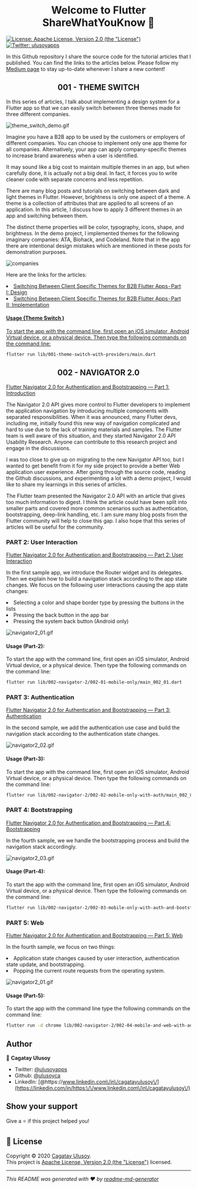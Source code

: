 <h1 align="center">Welcome to Flutter ShareWhatYouKnow 👋</h1>
<p>
  <a href="http://www.apache.org/licenses/LICENSE-2.0" target="_blank">
    <img alt="License: Apache License, Version 2.0 (the &#34;License&#34;)" src="https://img.shields.io/badge/License-Apache License, Version 2.0 (the &#34;License&#34;)-yellow.svg" />
  </a>
  <a href="https://twitter.com/ulusoyapps" target="_blank">
    <img alt="Twitter: ulusoyapps" src="https://img.shields.io/twitter/follow/ulusoyapps.svg?style=social" />
  </a>
</p>

In this Github repository I share the source code for the tutorial articles that I published. You can find the links to the articles below. Please follow my <a href= "https://ulusoyca.medium.com">Medium page</a> to stay up-to-date whenever I share a new content!

<h2 align="center">001 - THEME SWITCH</h2>

In this series of articles, I talk about implementing a design system
for a Flutter app so that we can easily switch between three themes made
for three different companies.

![theme_switch_demo.gif](screenshot/theme_switch_demo.gif)

Imagine you have a B2B app to be used by the customers or employers of
different companies. You can choose to implement only one app theme for
all companies. Alternatively, your app can apply company-specific themes
to increase brand awareness when a user is identified.

It may sound like a big cost to maintain multiple themes in an app, but
when carefully done, it is actually not a big deal. In fact, it forces
you to write cleaner code with separate concerns and less repetition.

There are many blog posts and tutorials on switching between dark and
light themes in Flutter. However, brightness is only one aspect of a
theme. A theme is a collection of attributes that are applied to all
screens of an application. In this article, I discuss how to apply 3
different themes in an app and switching between them.

The distinct theme properties will be color, typography, icons, shape,
and brightness. In the demo project, I implemented themes for the
following imaginary companies: ATA, Biohack, and Codeland. Note that in
the app there are intentional design mistakes which are mentioned in
these posts for demonstration purposes.

![companies](screenshot/companies.png)

Here are the links for the articles:

<li> <a href= "https://medium.com/@ulusoyca/switching-between-client-specific-themes-for-b2b-flutter-apps-part-i-design-c9c501700c0e">Switching Between Client Specific Themes for B2B Flutter Apps - Part I: Design</li>
<li> <a href= "https://medium.com/swlh/switching-between-client-specific-themes-for-b2b-flutter-apps-part-ii-development-9b0f5e49317">Switching Between Client Specific Themes for B2B Flutter Apps - Part II: Implementation</li>

#### Usage (Theme Switch )
To start the app with the command line, first open an iOS simulator,
Android Virtual device, or a physical device. Then type the following
commands on the command line:

```sh
flutter run lib/001-theme-switch-with-providers/main.dart
```

<h2 align="center">002 - NAVIGATOR 2.0</h2>

<a href= "https://ulusoyca.medium.com/flutter-navigator-2-0-for-authentication-and-bootstrapping-part-1-introduction-d7b6dfdd0849">Flutter Navigator 2.0 for Authentication and Bootstrapping — Part 1: Introduction</a>

<p>The Navigator 2.0 API gives more control to Flutter developers to implement the application navigation by introducing multiple components with separated responsibilities. When it was announced, many Flutter devs, including me, initially found this new way of navigation complicated and hard to use due to the lack of training materials and samples. The Flutter team is well aware of this situation, and they started
Navigator 2.0 API Usability Research. Anyone can contribute to this research project and engage in the discussions.</p>
<p>I was too close to give up on migrating to the new Navigator API too, but I wanted to get benefit from it for my side project to provide a better Web application user experience. After going through the source code, reading the Github discussions, and experimenting a lot with a demo project, I would like to share my learnings in this series of articles.</p>
<p>The Flutter team presented the Navigator 2.0 API with an article that gives too much information to digest. I think the article could have been split into smaller parts and covered more common scenarios such as authentication, bootstrapping, deep-link handling, etc. I am sure many blog posts from the Flutter community will help to close this gap. I also hope that this series of articles will be useful for the community.</p>

### PART 2: User Interaction

<a href= "https://ulusoyca.medium.com/flutter-navigator-2-0-for-authentication-and-bootstrapping-part-2-user-interaction-5dc043e7e44a">Flutter Navigator 2.0 for Authentication and Bootstrapping — Part 2: User Interaction</a>

<p>In the first sample app, we introduce the Router widget and its delegates. Then we explain how to build a navigation stack according to the app state changes. We focus on the following user interactions causing the app state changes:</p>
<li>Selecting a color and shape border type by pressing the buttons in the lists</li>
<li>Pressing the back button in the app bar</li>
<li>Pressing the system back button (Android only)</li>

![navigator2_01.gif](screenshot/nav2_01.gif)

#### Usage (Part-2):
To start the app with the command line, first open an iOS simulator,
Android Virtual device, or a physical device. Then type the following
commands on the command line:

```sh
flutter run lib/002-navigator-2/002-01-mobile-only/main_002_01.dart
```

### PART 3: Authentication

<a href= "https://ulusoyca.medium.com/flutter-navigator-2-0-for-authentication-and-bootstrapping-part-3-authentication-93dbcb5f0f0a">Flutter Navigator 2.0 for Authentication and Bootstrapping — Part 3: Authentication</a>

<p>In the second sample, we add the authentication use case and build the navigation stack according to the authentication state changes.</p>

![navigator2_02.gif](screenshot/nav2_02.gif)

#### Usage (Part-3):
To start the app with the command line, first open an iOS simulator,
Android Virtual device, or a physical device. Then type the following
commands on the command line:

```sh
flutter run lib/002-navigator-2/002-02-mobile-only-with-auth/main_002_02.dart
```

### PART 4: Bootstrapping

<a href= "https://ulusoyca.medium.com/flutter-navigator-2-0-for-authentication-and-bootstrapping-part-4-bootstrapping-6ff60c845331">Flutter Navigator 2.0 for Authentication and Bootstrapping — Part 4: Bootstrapping</a>

<p>In the fourth sample, we we handle the bootstrapping process and build the navigation stack accordingly.</p>

![navigator2_03.gif](screenshot/nav2_03.gif)

#### Usage (Part-4):
To start the app with the command line, first open an iOS simulator,
Android Virtual device, or a physical device. Then type the following
commands on the command line:

```sh
flutter run lib/002-navigator-2/002-03-mobile-only-with-auth-and-bootstrap/main_002_03.dart
```

### PART 5: Web

<a href= "https://ulusoyca.medium.com/flutter-navigator-2-0-for-authentication-and-bootstrapping-part-5-web-eeb4835804df">Flutter Navigator 2.0 for Authentication and Bootstrapping — Part 5: Web</a>

<p>In the fourth sample, we focus on two things:</p>
<li>Application state changes caused by user interaction, authentication state update, and bootstrapping.</li>
<li>Popping the current route requests from the operating system.</li>

![navigator2_01.gif](screenshot/nav2_04.gif)

#### Usage (Part-5):
To start the app with the command line type the following commands on the command line:

```sh
flutter run -d chrome lib/002-navigator-2/002-04-mobile-and-web-with-auth-and-bootstrap/main_002_04.dart
```

## Author

👤 **Cagatay Ulusoy**

* Twitter: [@ulusoyapps](https://twitter.com/ulusoyapps)
* Github: [@ulusoyca](https://github.com/ulusoyca)
* LinkedIn:
  [@https:\/\/www.linkedin.com\/in\/cagatayulusoy\/](https://linkedin.com/in/https:\/\/www.linkedin.com\/in\/cagatayulusoy\/)

## Show your support

Give a ⭐️ if this project helped you!

## 📝 License

Copyright © 2020 [Cagatay Ulusoy](https://github.com/ulusoyca).<br />
This project is
[Apache License, Version 2.0 (the &#34;License&#34;)](http://www.apache.org/licenses/LICENSE-2.0)
licensed.

***

_This README was generated with ❤️ by
[readme-md-generator](https://github.com/kefranabg/readme-md-generator)_
